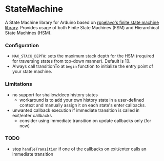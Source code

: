 # StateMachine
A State Machine library for Arduino based on [rppelayo's finite state machine library](https://github.com/rppelayo/FiniteStateMachine?tab=readme-ov-file). Provides usage of both Finite State Machines (FSM) and Hierarchical State Machines (HSM).

### Configuration
- `MAX_STACK_DEPTH`: sets the maximum stack depth for the HSM (required for traversing states from top-down manner). Default is 10.
- Always call transitionTo at `begin` function to initialize the entry point of your state machine.

### Limitations
- no support for shallow/deep history states
  - workaround is to add your own history state in a user-defined context and manually assign it on each state's enter callbacks.
- unwanted callback execution if immediate transition is called in exit/enter callbacks
  - consider using immediate transition on update callbacks only (for now)

### TODO
- stop `handleTransition` if one of the callbacks on exit/enter calls an immediate transition
